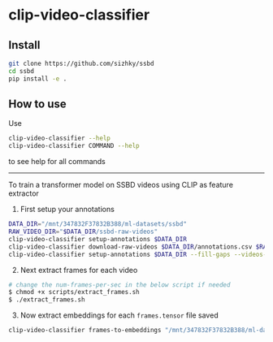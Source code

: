 # clip-video-classifier

<!-- WARNING: THIS FILE WAS AUTOGENERATED! DO NOT EDIT! -->

## Install

``` sh
git clone https://github.com/sizhky/ssbd
cd ssbd
pip install -e .
```

## How to use

Use

``` bash
clip-video-classifier --help
clip-video-classifier COMMAND --help
```

to see help for all commands

------------------------------------------------------------------------

To train a transformer model on SSBD videos using CLIP as feature
extractor

1.  First setup your annotations

``` bash
DATA_DIR="/mnt/347832F37832B388/ml-datasets/ssbd"
RAW_VIDEO_DIR="$DATA_DIR/ssbd-raw-videos"
clip-video-classifier setup-annotations $DATA_DIR
clip-video-classifier download-raw-videos $DATA_DIR/annotations.csv $RAW_VIDEO_DIR
clip-video-classifier setup-annotations $DATA_DIR --fill-gaps --videos-folder $RAW_VIDEO_DIR
```

2.  Next extract frames for each video

``` bash
# change the num-frames-per-sec in the below script if needed
$ chmod +x scripts/extract_frames.sh
$ ./extract_frames.sh
```

3.  Now extract embeddings for each `frames.tensor` file saved

``` bash
clip-video-classifier frames-to-embeddings "/mnt/347832F37832B388/ml-datasets/ssbd/ssbd-frames/5fps" "/mnt/347832F37832B388/ml-datasets/ssbd/ssbd-embeddings/5fps" "ViT-B/32" "cuda"
```
